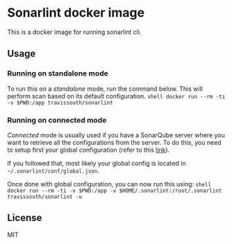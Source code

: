 # Sonarlint docker image

This is a docker image for running sonarlint cli.

## Usage

### Running on standalone mode

To run this on a *standalone* mode, run the command below. This will perform scan based on its default configuration.
	```shell
	docker run --rm -ti -v $PWD:/app travissouth/sonarlint
	```

### Running on connected mode

*Connected* mode is usually used if you have a SonarQube server where you want to retrieve all the configurations from the server. To do this, you need to setup first your global configuration (refer to this [link](http://www.sonarlint.org/commandline#Connected)).

If you followed that, most likely your global config is located in `~/.sonarlint/conf/global.json`.

Once done with global configuration, you can now run this using:
	```shell
	docker run --rm -ti -v $PWD:/app -v $HOME/.sonarlint:/root/.sonarlint travissouth/sonarlint -u
	```

## License

MIT
